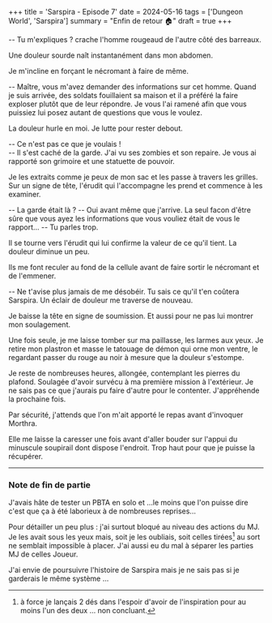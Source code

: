 +++
title = 'Sarspira - Episode 7'
date = 2024-05-16
tags = ['Dungeon World', 'Sarspira']
summary = "Enfin de retour :house:"
draft = true
+++

-- Tu m'expliques ? crache l'homme rougeaud de l'autre côté des barreaux.

Une douleur sourde naît instantanément dans mon abdomen.

Je m'incline en forçant le nécromant à faire de même.

-- Maître, vous m'avez demander des informations sur cet homme. Quand je suis arrivée, des soldats fouillaient sa maison et il a préféré la faire exploser plutôt que de leur répondre. Je vous l'ai ramené afin que vous puissiez lui posez autant de questions que vous le voulez.

La douleur hurle en moi. Je lutte pour rester debout.

-- Ce n'est pas ce que je voulais !  
-- Il s'est caché de la garde. J'ai vu ses zombies et son repaire. Je vous ai rapporté son grimoire et une statuette de pouvoir.

Je les extraits comme je peux de mon sac et les passe à travers les grilles. Sur un signe de tête, l'érudit qui l'accompagne les prend et commence à les examiner.

-- La garde était là ?
-- Oui avant même que j'arrive. La seul facon d'être sûre que vous ayez les informations que vous vouliez était de vous le rapport...
-- Tu parles trop.

Il se tourne vers l'érudit qui lui confirme la valeur de ce qu'il tient. La douleur diminue un peu.

Ils me font reculer au fond de la cellule avant de faire sortir le nécromant et de l'emmener.

-- Ne t'avise plus jamais de me désobéir. Tu sais ce qu'il t'en coûtera Sarspira.
Un éclair de douleur me traverse de nouveau.

Je baisse la tête en signe de soumission. Et aussi pour ne pas lui montrer mon soulagement.

Une fois seule, je me laisse tomber sur ma paillasse, les larmes aux yeux. Je retire mon plastron et masse le tatouage de démon qui orne mon ventre, le regardant passer du rouge au noir à mesure que la douleur s'estompe.

Je reste de nombreuses heures, allongée, contemplant les pierres du plafond. Soulagée d'avoir survécu à ma première mission à l'extérieur. Je ne sais pas ce que j'aurais pu faire d'autre pour le contenter. J'appréhende la prochaine fois.

Par sécurité, j'attends que l'on m'ait apporté le repas avant d'invoquer Morthra.

Elle me laisse la caresser une fois avant d'aller bouder sur l'appui du minuscule soupirail dont dispose l'endroit. Trop haut pour que je puisse la récupérer.

-----

### Note de fin de partie

J'avais hâte de tester un PBTA en solo et ...le moins que l'on puisse dire c'est que ça à été laborieux à de nombreuses reprises...

Pour détailler un peu plus : j'ai surtout bloqué au niveau des actions du MJ. Je les avait sous les yeux mais, soit je les oubliais, soit celles tirées[^1] au sort ne semblait impossible à placer.
J'ai aussi eu du mal à séparer les parties MJ de celles Joueur.

[^1]: à force je lançais 2 dés dans l'espoir d'avoir de l'inspiration pour au moins l'un des deux ... non concluant.

J'ai envie de poursuivre l'histoire de Sarspira mais je ne sais pas si je garderais le même système ...
